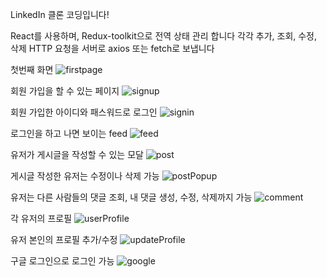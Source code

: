 LinkedIn 클론 코딩입니다!

React를 사용하며, Redux-toolkit으로 전역 상태 관리 합니다
각각 추가, 조회, 수정, 삭제 HTTP 요청을 서버로 axios 또는 fetch로 보냅니다 

첫번째 화면
![firstpage](https://github.com/fs-1st-project/frontend/assets/103073389/0baa2d4c-c6eb-49a1-8810-ac139f396ce8)

회원 가입을 할 수 있는 페이지
![signup](https://github.com/fs-1st-project/frontend/assets/103073389/ac6c40ae-a716-4dd9-8878-f814d5e288bf)

회원 가입한 아이디와 패스워드로 로그인
![signin](https://github.com/fs-1st-project/frontend/assets/103073389/b6fbdbc5-e8d8-451f-bfdb-5628d529d51b)

로그인을 하고 나면 보이는 feed 
![feed](https://github.com/fs-1st-project/frontend/assets/103073389/9c4313cc-19fc-4cc2-8da9-578b4655bb35)

유저가 게시글을 작성할 수 있는 모달
![post](https://github.com/fs-1st-project/frontend/assets/103073389/53d73ef8-91bd-4040-b7f1-c5bd1526ee9a)

게시글 작성한 유저는 수정이나 삭제 가능
![postPopup](https://github.com/fs-1st-project/frontend/assets/103073389/d166403c-ebaf-4709-96e0-5f0f9bbbec8d)

유저는 다른 사람들의 댓글 조회, 내 댓글 생성, 수정, 삭제까지 가능
![comment](https://github.com/fs-1st-project/frontend/assets/103073389/2b8e0492-18b6-4f1d-ad6a-e063bfce9604)

각 유저의 프로필
![userProfile](https://github.com/fs-1st-project/frontend/assets/103073389/a330f400-fea3-46ed-9533-6a0d828b89f8)

유저 본인의 프로필 추가/수정
![updateProfile](https://github.com/fs-1st-project/frontend/assets/103073389/71a62b9e-0611-438d-8fdf-797f92d5d18e)

구글 로그인으로 로그인 가능
![google](https://github.com/fs-1st-project/frontend/assets/103073389/3435ee72-25d2-4aac-bd5a-093453ae434e)
